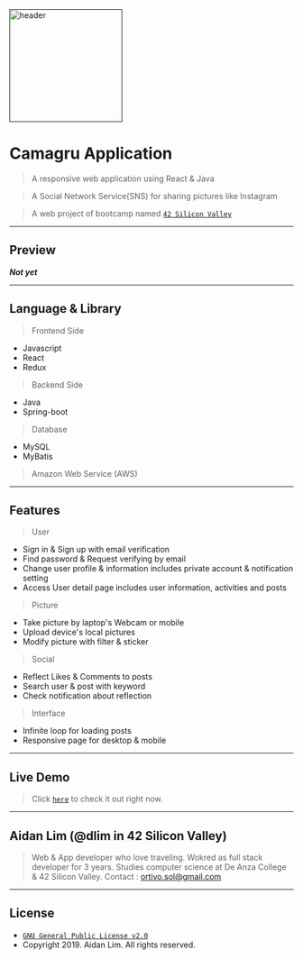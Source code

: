<a href="" title="header" alt="header">
  <img src="https://icon-library.net/images/photography-icon-png/photography-icon-png-2.jpg" width="200" height="200" title="header" alt="header">
</a>

# Camagru Application

> A responsive web application using React & Java

> A Social Network Service(SNS) for sharing pictures like Instagram

> A web project of bootcamp named <a href="https://www.42.us.org" target="_blank">`42 Silicon Valley`</a>

---

## Preview

***Not yet***

---

## Language & Library

> Frontend Side

- Javascript
- React
- Redux

> Backend Side

- Java
- Spring-boot

> Database

- MySQL
- MyBatis

> Amazon Web Service (AWS)

---

## Features

> User

- Sign in & Sign up with email verification
- Find password & Request verifying by email
- Change user profile & information includes private account & notification setting
- Access User detail page includes user information, activities and posts

> Picture

- Take picture by laptop's Webcam or mobile
- Upload device's local pictures
- Modify picture with filter & sticker

> Social

- Reflect Likes & Comments to posts
- Search user & post with keyword
- Check notification about reflection

> Interface

- Infinite loop for loading posts
- Responsive page for desktop & mobile

---

## Live Demo

> Click <a href="https://camagru.aidandlim.com" target="_blank">`here`</a> to check it out right now.

---

## Aidan Lim (@dlim in 42 Silicon Valley)

> Web & App developer who love traveling.
> Wokred as full stack developer for 3 years.
> Studies computer science at De Anza College & 42 Silicon Valley.
> Contact : ortivo.sol@gmail.com

---

## License

- <a href="https://www.gnu.org/licenses/old-licenses/gpl-2.0.en.html" target="_blank">`GNU General Public License v2.0`</a>
- Copyright 2019. Aidan Lim. All rights reserved.
